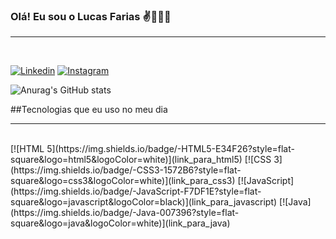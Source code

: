 ### Olá! Eu sou o Lucas Farias ✌️🧑🏻‍💻
<hr> <br>

[![Linkedin](https://img.shields.io/badge/LinkedIn-0077B5?style=for-the-badge&logo=linkedin&logoColor=white)](https://www.linkedin.com/in/lucascostafarias/)
[![Instagram](https://img.shields.io/badge/Instagram-E4405F?style=for-the-badge&logo=instagram&logoColor=white)](https://www.instagram.com/lucas_araujo_costa_farias)


![Anurag's GitHub stats](https://github-readme-stats.vercel.app/api?username=Lucasaraujofarias&show_icons=true&theme=radical)

##Tecnologias que eu uso no meu dia <hr>
<div  style="display : inline_block"><br>
    [![HTML 5](https://img.shields.io/badge/-HTML5-E34F26?style=flat-square&logo=html5&logoColor=white)](link_para_html5)
    [![CSS 3](https://img.shields.io/badge/-CSS3-1572B6?style=flat-square&logo=css3&logoColor=white)](link_para_css3)
    [![JavaScript](https://img.shields.io/badge/-JavaScript-F7DF1E?style=flat-square&logo=javascript&logoColor=black)](link_para_javascript)
    [![Java](https://img.shields.io/badge/-Java-007396?style=flat-square&logo=java&logoColor=white)](link_para_java)
    
</div>

